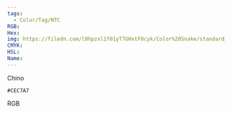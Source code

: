 ```yaml
---
tags:
  - Color/Tag/NTC
RGB:
Hex:
img: https://filedn.com/l0hpzxl1f01yT7GHxtF8cyk/Color%20Snake/standard_csv_to_svg/CEC7A7.svg
CMYK:
HSL:
Name:
---
```

Chino
```palette
#CEC7A7
```
RGB

